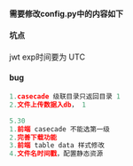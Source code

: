 #### 需要修改config.py中的内容如下

#### 坑点
jwt exp时间要为 UTC 

#### bug
```python
1.casecade 级联目录只返回目录 1
2.文件上传数据入db， 1

5.30
1.前端 casecade 不能选第一级
2.完善下载功能
3.前端 table data 样式修改
4.文件名时间戳，配置静态资源

```